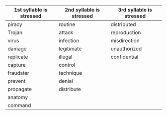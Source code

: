 | 1st syllable is stressed | 2nd syllable is stressed | 3rd syllable is stressed |
|--------------------------|---------------------------|---------------------------|
| piracy                   | routine                   | distributed               |
| Trojan                   | attack                    | reproduction              |
| virus                    | infection                 | misdirection              |
| damage                   | legitimate                | unauthorized              |
| replicate                | illegal                   | confidential              |
| capture                  | control                   |                           |
| fraudster                | technique                 |                           |
| prevent                  | denial                    |                           |
| propagate                | distribute                |                           |
| anatomy                  |                           |                           |
| command                  |                           |                           |
